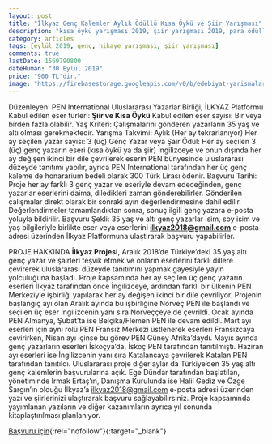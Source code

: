 ```yaml
---
layout: post
title: "İlkyaz Genç Kalemler Aylık Ödüllü Kısa Öykü ve Şiir Yarışması"
description: "kısa öykü yarışması 2019, şiir yarışması 2019, para ödüllü yarışmalar 2019, kısa hikaye yarışması"
category: articles
tags: [eylül 2019, genç, hikaye yarışması, şiir yarışması]
comments: true
lastDate: 1569790800
dateHuman: "30 Eylül 2019"
price: "900 TL'dir."
image: "https://firebasestorage.googleapis.com/v0/b/edebiyat-yarismalari.appspot.com/o/ilkyaz-kisa-oyku-siir-yarismasi.jpg?alt=media&token=e4011f30-24ca-45a5-aa8f-1ce69f1fc5fe"
---
```


Düzenleyen: PEN International Uluslararası Yazarlar Birliği, İLKYAZ Platformu
Kabul edilen eser türleri: **Şiir ve Kısa Öykü**
Kabul edilen eser sayısı: Bir veya birden fazla olabilir.
Yaş Kriteri: Çalışmalarını gönderen yazarların 35 yaş ve altı olması gerekmektedir.
Yarışma Takvimi: Aylık (Her ay tekrarlanıyor)
Her ay seçilen yazar sayısı: 3 (üç) Genç Yazar veya Şair 
Ödül: Her ay seçilen 3 (üç) genç yazarın eseri (kısa öykü ya da şiir) İngilizceye ve onun dışında her ay değişen ikinci bir dile çevrilerek eserin PEN bünyesinde uluslararası düzeyde tanıtımı yapılır, ayrıca PEN International tarafından her üç genç kaleme de honararium bedeli olarak 300 Türk Lirası ödenir. 
Başvuru Tarihi: Proje her ay farklı 3 genç yazar ve eseriyle devam edeceğinden, genç yazarlar eserlerini daima, diledikleri zaman gönderebilirler. Gönderilen çalışmalar direkt olarak bir sonraki ayın değerlendirmesine dahil edilir. Değerlendirmeler tamamlandıktan sonra, sonuç ilgili genç yazara e-posta yoluyla bildirilir. 
Başvuru Şekli: 35 yaş ve altı genç yazarlar isim, soy isim ve yaş bilgileriyle birlikte eser veya eserlerini **ilkyaz2018@gmail.com** e-posta adresi üzerinden İlkyaz Platformuna ulaştırarak başvuru yapabilirler. 
 
PROJE HAKKINDA
**İlkyaz Projesi**, Aralık 2018’de Türkiye’deki 35 yaş altı genç yazar ve şairleri teşvik etmek ve onların eserlerini farklı dillere çevirerek uluslararası düzeyde tanıtımını yapmak gayesiyle yayın yolculuğuna başladı. Proje kapsamında her ay seçilen üç genç yazarın eserleri İlkyaz tarafından önce İngilizceye, ardından farklı bir ülkenin PEN Merkeziyle işbirliği yapılarak her ay değişen ikinci bir dile çevriliyor. 
Projenin başlangıç ayı olan Aralık ayında bu işbirliğine Norveç PEN ile başlandı ve seçilen üç eser İngilizcenin yanı sıra Norveççeye de çevrildi. Ocak ayında PEN Almanya, Şubat’ta ise Belçika/Flemen PEN ile devam edildi. Mart ayı eserleri için aynı rolü PEN Fransız Merkezi üstlenerek eserleri Fransızcaya çevirirken, Nisan ayı içinse bu görev PEN Güney Afrika’daydı. Mayıs ayında genç yazarların eserleri İskoçya’da, İskoç PEN tarafından tanıtılmıştı. Haziran ayı eserleri ise İngilizcenin yanı sıra Katalancaya çevrilerek Katalan PEN tarafından tanıtıldı. 
Uluslararası proje diğer aylar da Türkiye’den 35 yaş altı genç kalemlerin başvurularına açık. Ege Dündar tarafından başlatılan, yönetiminde Irmak Ertaş’ın, Danışma Kurulunda ise Halil Gediz ve Özge Sargın’ın olduğu İlkyaz’a ilkyaz2018@gmail.com e-posta adresi üzerinden yazı ve şiirlerinizi ulaştırarak başvuru sağlayabilirsiniz. Proje kapsamında yayımlanan yazıların ve diğer kazanımların ayrıca yıl sonunda kitaplaştırılması planlanıyor. 


[Başvuru için](https://www.ilkyaz.world/ilkyaznedir/?utm_source=edebiyatyarismalari.com&utm_medium=affiliate&utm_campaign=cpc){:rel="nofollow"}{:target="_blank"}
